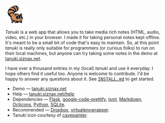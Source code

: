 ![icon](https://raw.githubusercontent.com/siznax/tanuki/master/static/tanuki.png)

_Tanuki_ is a web app that allows you to take media rich notes (HTML,
audio, video, etc.) in your browser. I made it for taking personal
notes kept offline. It's meant to be a small bit of code that's easy
to maintain. So, at this point _tanuki_ is really only suitable
for programmers (or curious folks) to run on their local machines, but
anyone can try taking some notes in the demo at
[tanuki.siznax.net](http://tanuki.siznax.net/).

I have over a thousand entries in my (local) _tanuki_ and use it
everyday. I hope others find it useful too. Anyone is welcome to
contribute. I'd be happy to answer any questions about it. See
<tt>[INSTALL.md](https://github.com/siznax/tanuki/blob/master/INSTALL.md)</tt>
to get started. 

* Demo &mdash; [tanuki.siznax.net](http://tanuki.siznax.net/)
* Help &mdash; [tanuki.siznax.net/help](http://tanuki.siznax.net/help)
* Dependencies &mdash;
  [Flask](http://flask.pocoo.org/),
  [google-code-prettify](http://google-code-prettify.googlecode.com/),
  [lxml](http://lxml.de/),
  [Markdown](http://daringfireball.net/projects/markdown/),
  [Octicons](https://octicons.github.com/),
  [Python](https://python.org),
  [SQLite](http://www.sqlite.org/).
* Recommended &mdash;
  [Dropbox](https://www.dropbox.com/), 
  [virtualenvwrapper](http://virtualenvwrapper.readthedocs.org/).
* Tanuki icon courtesy of
[cavepainter](http://web.archive.org/web/*/http://artrelatedblog.wordpress.com/2012/08/06/new-pixel-art-avatar/). 
